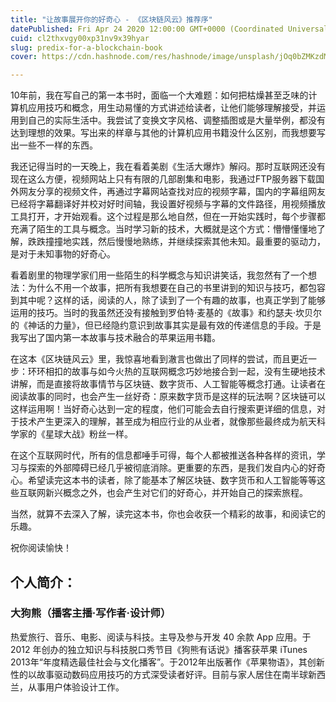 ```yaml
---
title: "让故事展开你的好奇心 - 《区块链风云》推荐序"
datePublished: Fri Apr 24 2020 12:00:00 GMT+0000 (Coordinated Universal Time)
cuid: cl2thxvgy00xp31nv9x39hyar
slug: predix-for-a-blockchain-book
cover: https://cdn.hashnode.com/res/hashnode/image/unsplash/jOq0bZMKzdM/upload/v1651784616936/N0WfsPHqW.jpeg

---
```


10年前，我在写自己的第一本书时，面临一个大难题：如何把枯燥甚至乏味的计算机应用技巧和概念，用生动易懂的方式讲述给读者，让他们能够理解接受，并运用到自己的实际生活中。我尝试了变换文字风格、调整插图或是大量举例，都没有达到理想的效果。写出来的样章与其他的计算机应用书籍没什么区别，而我想要写出一些不一样的东西。

我还记得当时的一天晚上，我在看着美剧《生活大爆炸》解闷。那时互联网还没有现在这么方便，视频网站上只有有限的几部剧集和电影，我通过FTP服务器下载国外网友分享的视频文件，再通过字幕网站查找对应的视频字幕，国内的字幕组网友已经将字幕翻译好并校对好时间轴，我设置好视频与字幕的文件路径，用视频播放工具打开，才开始观看。这个过程是那么地自然，但在一开始实践时，每个步骤都充满了陌生的工具与概念。当时学习新的技术，大概就是这个方式：懵懵懂懂地了解，跌跌撞撞地实践，然后慢慢地熟练，并继续探索其他未知。最重要的驱动力，是对于未知事物的好奇心。

看着剧里的物理学家们用一些陌生的科学概念与知识讲笑话，我忽然有了一个想法：为什么不用一个故事，把所有我想要在自己的书里讲到的知识与技巧，都包容到其中呢？这样的话，阅读的人，除了读到了一个有趣的故事，也真正学到了能够运用的技巧。当时的我虽然还没有接触到罗伯特‧麦基的《故事》和约瑟夫‧坎贝尔的《神话的力量》，但已经隐约意识到故事其实是最有效的传递信息的手段。于是我写出了国内第一本故事与技术融合的苹果运用书籍。

在这本《区块链风云》里，我惊喜地看到澈言也做出了同样的尝试，而且更近一步：环环相扣的故事与如今火热的互联网概念巧妙地接合到一起，没有生硬地技术讲解，而是直接将故事情节与区块链、数字货币、人工智能等概念打通。让读者在阅读故事的同时，也会产生一丝好奇：原来数字货币是这样的玩法啊？区块链可以这样运用啊！当好奇心达到一定的程度，他们可能会去自行搜索更详细的信息，对于技术产生更深入的理解，甚至成为相应行业的从业者，就像那些最终成为航天科学家的《星球大战》粉丝一样。

在这个互联网时代，所有的信息都唾手可得，每个人都被推送各种各样的资讯，学习与探索的外部障碍已经几乎被彻底消除。更重要的东西，是我们发自内心的好奇心。希望读完这本书的读者，除了能基本了解区块链、数字货币和人工智能等等这些互联网新兴概念之外，也会产生对它们的好奇心，并开始自己的探索旅程。

当然，就算不去深入了解，读完这本书，你也会收获一个精彩的故事，和阅读它的乐趣。

祝你阅读愉快！

## 个人简介：
### 大狗熊（播客主播·写作者·设计师）
热爱旅行、音乐、电影、阅读与科技。主导及参与开发 40 余款 App 应用。于 2012 年创办的独立知识与科技脱口秀节目《狗熊有话说》播客获苹果 iTunes 2013年“年度精选最佳社会与文化播客”。于2012年出版著作《苹果物语》，其创新性的以故事驱动数码应用技巧的方式深受读者好评。目前与家人居住在南半球新西兰，从事用户体验设计工作。
